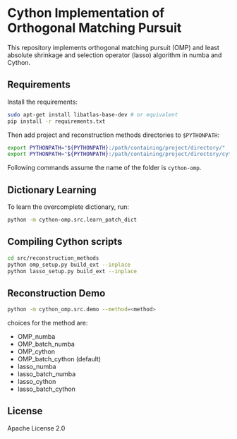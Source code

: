 # Cython Implementation of Orthogonal Matching Pursuit

This repository implements orthogonal matching pursuit (OMP) and least absolute shrinkage and selection operator (lasso) algorithm in numba and Cython.

## Requirements

Install the requirements:

```bash
sudo apt-get install libatlas-base-dev # or equivalent
pip install -r requirements.txt
```

Then add project and reconstruction methods directories to `$PYTHONPATH`:

```bash
export PYTHONPATH="${PYTHONPATH}:/path/containing/project/directory/"
export PYTHONPATH="${PYTHONPATH}:/path/containing/project/directory/cython-omp/src/reconstruction_methods/" # this is because of ray's relative import inability
```

Following commands assume the name of the folder is `cython-omp`.

## Dictionary Learning

To learn the overcomplete dictionary, run:

```bash
python -m cython-omp.src.learn_patch_dict
```

## Compiling Cython scripts

```bash
cd src/reconstruction_methods
python omp_setup.py build_ext --inplace
python lasso_setup.py build_ext --inplace
```

## Reconstruction Demo

```bash
python -m cython_omp.src.demo --method=<method>
```

choices for the method are: 
- OMP_numba
- OMP_batch_numba
- OMP_cython
- OMP_batch_cython (default)
- lasso_numba
- lasso_batch_numba
- lasso_cython
- lasso_batch_cython

## License

Apache License 2.0
